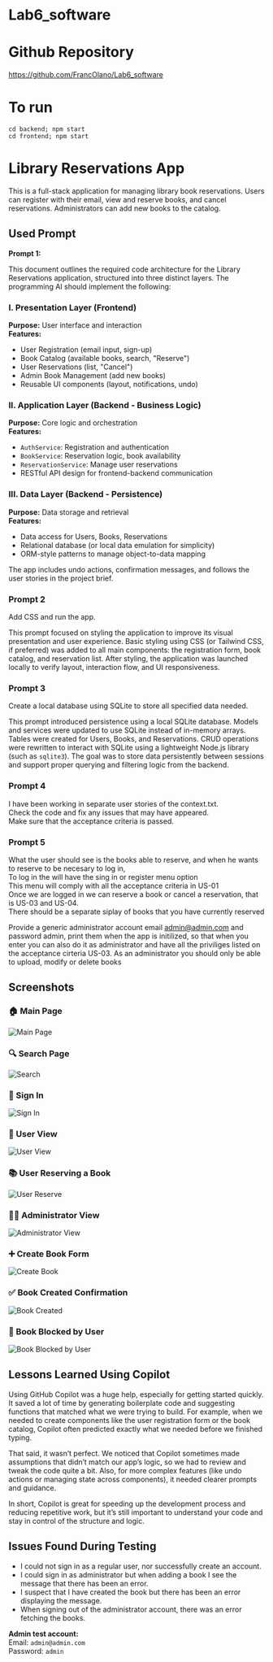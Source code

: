 # Lab6_software

# Github Repository  
https://github.com/FrancOlano/Lab6_software

# To run

`cd backend; npm start`  
`cd frontend; npm start`

# Library Reservations App

This is a full-stack application for managing library book reservations. Users can register with their email, view and reserve books, and cancel reservations. Administrators can add new books to the catalog.

## Used Prompt

**Prompt 1:**

This document outlines the required code architecture for the Library Reservations application, structured into three distinct layers. The programming AI should implement the following:

### I. Presentation Layer (Frontend)

**Purpose:** User interface and interaction  
**Features:**
- User Registration (email input, sign-up)
- Book Catalog (available books, search, "Reserve")
- User Reservations (list, "Cancel")
- Admin Book Management (add new books)
- Reusable UI components (layout, notifications, undo)

### II. Application Layer (Backend - Business Logic)

**Purpose:** Core logic and orchestration  
**Features:**
- `AuthService`: Registration and authentication
- `BookService`: Reservation logic, book availability
- `ReservationService`: Manage user reservations
- RESTful API design for frontend-backend communication

### III. Data Layer (Backend - Persistence)

**Purpose:** Data storage and retrieval  
**Features:**
- Data access for Users, Books, Reservations
- Relational database (or local data emulation for simplicity)
- ORM-style patterns to manage object-to-data mapping

The app includes undo actions, confirmation messages, and follows the user stories in the project brief.

### Prompt 2

Add CSS and run the app.

This prompt focused on styling the application to improve its visual presentation and user experience. Basic styling using CSS (or Tailwind CSS, if preferred) was added to all main components: the registration form, book catalog, and reservation list. After styling, the application was launched locally to verify layout, interaction flow, and UI responsiveness.

### Prompt 3

Create a local database using SQLite to store all specified data needed.

This prompt introduced persistence using a local SQLite database. Models and services were updated to use SQLite instead of in-memory arrays. Tables were created for Users, Books, and Reservations. CRUD operations were rewritten to interact with SQLite using a lightweight Node.js library (such as `sqlite3`). The goal was to store data persistently between sessions and support proper querying and filtering logic from the backend.

### Prompt 4

I have been working in separate user stories of the context.txt.  
Check the code and fix any issues that may have appeared.  
Make sure that the acceptance criteria is passed.

### Prompt 5

What the user should see is the books able to reserve, and when he wants to reserve to be necesary to log in,  
To log in the will have the sing in or register menu option  
This menu will comply with all the acceptance criteria in US-01  
Once we are logged in we can reserve a book or cancel a reservation, that is US-03 and US-04.  
There should be a separate siplay of books that you have currently reserved

Provide a generic administrator account email admin@admin.com and password admin, print them when the app is initilized, so that when you enter you can also do it as administrator and have all the priviliges listed on the acceptance cirteria US-03. As an administrator you should only be able to upload, modify or delete books

## Screenshots

### 🏠 Main Page
![Main Page](./screenshots/main-page.png)

### 🔍 Search Page
![Search](./screenshots/search.png)

### 🔐 Sign In
![Sign In](./screenshots/sign-in.png)

### 👤 User View
![User View](./screenshots/user-view.png)

### 📚 User Reserving a Book
![User Reserve](./screenshots/user-reserve.png)

### 🧑‍💼 Administrator View
![Administrator View](./screenshots/administrator-view.png)

### ➕ Create Book Form
![Create Book](./screenshots/createbook.png)

### ✅ Book Created Confirmation
![Book Created](./screenshots/book-created.png)

### 🚫 Book Blocked by User
![Book Blocked by User](./screenshots/book-blocked-by-user.png)



## Lessons Learned Using Copilot

Using GitHub Copilot was a huge help, especially for getting started quickly. It saved a lot of time by generating boilerplate code and suggesting functions that matched what we were trying to build. For example, when we needed to create components like the user registration form or the book catalog, Copilot often predicted exactly what we needed before we finished typing.

That said, it wasn’t perfect. We noticed that Copilot sometimes made assumptions that didn’t match our app’s logic, so we had to review and tweak the code quite a bit. Also, for more complex features (like undo actions or managing state across components), it needed clearer prompts and guidance.

In short, Copilot is great for speeding up the development process and reducing repetitive work, but it’s still important to understand your code and stay in control of the structure and logic.

## Issues Found During Testing

- I could not sign in as a regular user, nor successfully create an account.  
- I could sign in as administrator but when adding a book I see the message that there has been an error.  
- I suspect that I have created the book but there has been an error displaying the message.  
- When signing out of the administrator account, there was an error fetching the books.

**Admin test account:**  
Email: `admin@admin.com`  
Password: `admin`
